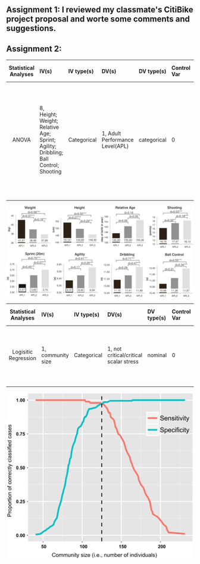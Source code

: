## Assignment 1: I reviewed my classmate's CitiBike project proposal and worte some comments and suggestions.
## Assignment 2:
| **Statistical Analyses**	|  **IV(s)**  |  **IV type(s)** |  **DV(s)**  |  **DV type(s)**  |  **Control Var** | **Control Var type**  | **Question to be answered** | **_H0_** | **alpha** | **link to paper**| 
|:----------:|:----------|:------------|:-------------|:-------------|:------------|:------------- |:------------------|:----:|:-------:|:-------|
ANOVA	| 8, Height; Weight; Relative Age; Sprint; Agility; Dribbling; Ball Control; Shooting | Categorical | 1, Adult Performance Level(APL)| categorical | 0 | N/A | 	Do the motor and anthropometric variables show a prognostic relevance for future success in adulthood? | Players who reached higher APL do not have better motor test result than players with lower APL. | 0.05 | [The influence of speed abilities and technical skills in early adolescence on adult success in soccer: A long-term prospective analysis using ANOVA and SEM approaches](https://journals.plos.org/plosone/article?id=10.1371/journal.pone.0182211) |
  |||||||||

![main plot](g002.PNG)

| **Statistical Analyses**	|  **IV(s)**  |  **IV type(s)** |  **DV(s)**  |  **DV type(s)**  |  **Control Var** | **Control Var type**  | **Question to be answered** | **_H0_** | **alpha** | **link to paper**| 
|:----------:|:----------|:------------|:-------------|:-------------|:------------|:------------- |:------------------|:----:|:-------:|:-------|
Logisitic Regression	| 1, community size | Categorical | 1, not critical/critical scalar stress| nominal | 0 | N/A | 	Whether there is a significant relationship between the absence/presence of critical scalar stress and community size | There is no significant relationship between the absence/presence of critical scalar stress and community size | 0.05 | [Modeling Group Size and Scalar Stress by Logistic Regression from an Archaeological Perspective](https://journals.plos.org/plosone/article?id=10.1371/journal.pone.0091510) |
  |||||||||

![main plot](journal.pone.0091510.g004.png)
